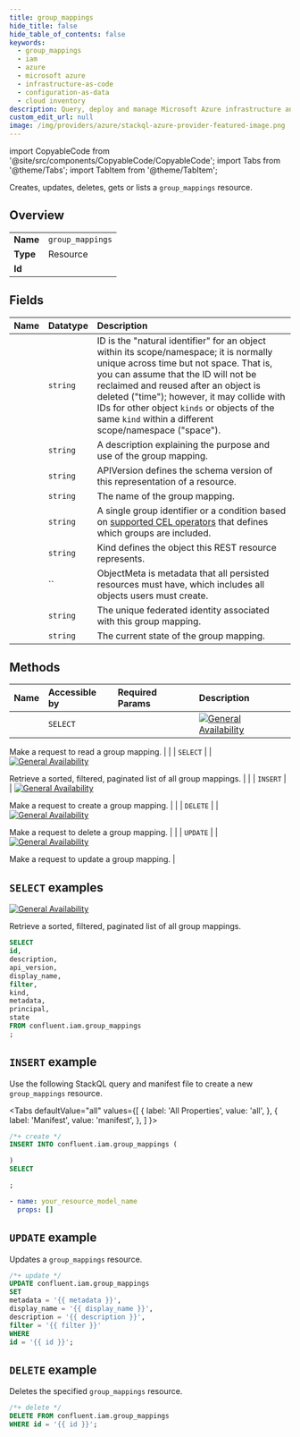 ```yaml
---
title: group_mappings
hide_title: false
hide_table_of_contents: false
keywords:
  - group_mappings
  - iam
  - azure
  - microsoft azure
  - infrastructure-as-code
  - configuration-as-data
  - cloud inventory
description: Query, deploy and manage Microsoft Azure infrastructure and resources using SQL
custom_edit_url: null
image: /img/providers/azure/stackql-azure-provider-featured-image.png
---
```


import CopyableCode from '@site/src/components/CopyableCode/CopyableCode';
import Tabs from '@theme/Tabs';
import TabItem from '@theme/TabItem';

Creates, updates, deletes, gets or lists a <code>group_mappings</code> resource.

## Overview
<table><tbody>
<tr><td><b>Name</b></td><td><code>group_mappings</code></td></tr>
<tr><td><b>Type</b></td><td>Resource</td></tr>
<tr><td><b>Id</b></td><td><CopyableCode code="confluent.iam.group_mappings" /></td></tr>
</tbody></table>

## Fields
| Name | Datatype | Description |
|:-----|:---------|:------------|
| <CopyableCode code="id" /> | `string` | ID is the "natural identifier" for an object within its scope/namespace; it is normally unique across time but not space. That is, you can assume that the ID will not be reclaimed and reused after an object is deleted ("time"); however, it may collide with IDs for other object `kinds` or objects of the same `kind` within a different scope/namespace ("space"). |
| <CopyableCode code="description" /> | `string` | A description explaining the purpose and use of the group mapping. |
| <CopyableCode code="api_version" /> | `string` | APIVersion defines the schema version of this representation of a resource. |
| <CopyableCode code="display_name" /> | `string` | The name of the group mapping. |
| <CopyableCode code="filter" /> | `string` | A single group identifier or a condition based on [supported CEL operators](https://docs.confluent.io/cloud/current/access-management/authenticate/sso/group-mapping/overview.html#supported-cel-operators-for-group-mapping) that defines which groups are included. |
| <CopyableCode code="kind" /> | `string` | Kind defines the object this REST resource represents. |
| <CopyableCode code="metadata" /> | `` | ObjectMeta is metadata that all persisted resources must have, which includes all objects users must create. |
| <CopyableCode code="principal" /> | `string` | The unique federated identity associated with this group mapping. |
| <CopyableCode code="state" /> | `string` | The current state of the group mapping. |

## Methods
| Name | Accessible by | Required Params | Description |
|:-----|:--------------|:----------------|:------------|
| <CopyableCode code="get_iam_v2sso_group_mapping" /> | `SELECT` | <CopyableCode code="id" /> | [![General Availability](https://img.shields.io/badge/Lifecycle%20Stage-General%20Availability-%2345c6e8)](#section/Versioning/API-Lifecycle-Policy)

Make a request to read a group mapping. |
| <CopyableCode code="list_iam_v2sso_group_mappings" /> | `SELECT` | <CopyableCode code="" /> | [![General Availability](https://img.shields.io/badge/Lifecycle%20Stage-General%20Availability-%2345c6e8)](#section/Versioning/API-Lifecycle-Policy)

Retrieve a sorted, filtered, paginated list of all group mappings. |
| <CopyableCode code="create_iam_v2sso_group_mapping" /> | `INSERT` | <CopyableCode code="" /> | [![General Availability](https://img.shields.io/badge/Lifecycle%20Stage-General%20Availability-%2345c6e8)](#section/Versioning/API-Lifecycle-Policy)

Make a request to create a group mapping. |
| <CopyableCode code="delete_iam_v2sso_group_mapping" /> | `DELETE` | <CopyableCode code="id" /> | [![General Availability](https://img.shields.io/badge/Lifecycle%20Stage-General%20Availability-%2345c6e8)](#section/Versioning/API-Lifecycle-Policy)

Make a request to delete a group mapping. |
| <CopyableCode code="update_iam_v2sso_group_mapping" /> | `UPDATE` | <CopyableCode code="id" /> | [![General Availability](https://img.shields.io/badge/Lifecycle%20Stage-General%20Availability-%2345c6e8)](#section/Versioning/API-Lifecycle-Policy)

Make a request to update a group mapping. |

## `SELECT` examples

[![General Availability](https://img.shields.io/badge/Lifecycle%20Stage-General%20Availability-%2345c6e8)](#section/Versioning/API-Lifecycle-Policy)

Retrieve a sorted, filtered, paginated list of all group mappings.


```sql
SELECT
id,
description,
api_version,
display_name,
filter,
kind,
metadata,
principal,
state
FROM confluent.iam.group_mappings
;
```
## `INSERT` example

Use the following StackQL query and manifest file to create a new <code>group_mappings</code> resource.

<Tabs
    defaultValue="all"
    values={[
        { label: 'All Properties', value: 'all', },
        { label: 'Manifest', value: 'manifest', },
    ]
}>
<TabItem value="all">

```sql
/*+ create */
INSERT INTO confluent.iam.group_mappings (

)
SELECT 

;
```
</TabItem>
<TabItem value="manifest">

```yaml
- name: your_resource_model_name
  props: []

```
</TabItem>
</Tabs>

## `UPDATE` example

Updates a <code>group_mappings</code> resource.

```sql
/*+ update */
UPDATE confluent.iam.group_mappings
SET 
metadata = '{{ metadata }}',
display_name = '{{ display_name }}',
description = '{{ description }}',
filter = '{{ filter }}'
WHERE 
id = '{{ id }}';
```

## `DELETE` example

Deletes the specified <code>group_mappings</code> resource.

```sql
/*+ delete */
DELETE FROM confluent.iam.group_mappings
WHERE id = '{{ id }}';
```
